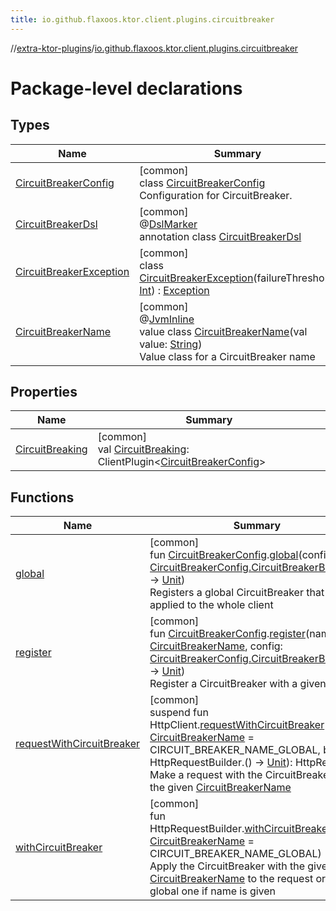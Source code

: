 ```yaml
---
title: io.github.flaxoos.ktor.client.plugins.circuitbreaker
---
```


//[extra-ktor-plugins](../../index.md)/[io.github.flaxoos.ktor.client.plugins.circuitbreaker](index.md)

# Package-level declarations

## Types

| Name                                                           | Summary                                                                                                                                                                                                                                                                                                        |
|----------------------------------------------------------------|----------------------------------------------------------------------------------------------------------------------------------------------------------------------------------------------------------------------------------------------------------------------------------------------------------------|
| [CircuitBreakerConfig](-circuit-breaker-config/index.md)       | [common]<br>class [CircuitBreakerConfig](-circuit-breaker-config/index.md)<br>Configuration for CircuitBreaker.                                                                                                                                                                                                |
| [CircuitBreakerDsl](-circuit-breaker-dsl/index.md)             | [common]<br>@[DslMarker](https://kotlinlang.org/api/latest/jvm/stdlib/kotlin/-dsl-marker/index.md)<br>annotation class [CircuitBreakerDsl](-circuit-breaker-dsl/index.md)                                                                                                                                      |
| [CircuitBreakerException](-circuit-breaker-exception/index.md) | [common]<br>class [CircuitBreakerException](-circuit-breaker-exception/index.md)(failureThreshold: [Int](https://kotlinlang.org/api/latest/jvm/stdlib/kotlin/-int/index.md)) : [Exception](https://kotlinlang.org/api/latest/jvm/stdlib/kotlin/-exception/index.md)                                            |
| [CircuitBreakerName](-circuit-breaker-name/index.md)           | [common]<br>@[JvmInline](https://kotlinlang.org/api/latest/jvm/stdlib/kotlin.jvm/-jvm-inline/index.md)<br>value class [CircuitBreakerName](-circuit-breaker-name/index.md)(val value: [String](https://kotlinlang.org/api/latest/jvm/stdlib/kotlin/-string/index.md))<br>Value class for a CircuitBreaker name |

## Properties

| Name                                    | Summary                                                                                                                               |
|-----------------------------------------|---------------------------------------------------------------------------------------------------------------------------------------|
| [CircuitBreaking](-circuit-breaking.md) | [common]<br>val [CircuitBreaking](-circuit-breaking.md): ClientPlugin&lt;[CircuitBreakerConfig](-circuit-breaker-config/index.md)&gt; |

## Functions

| Name                                                         | Summary                                                                                                                                                                                                                                                                                                                                                                                                                              |
|--------------------------------------------------------------|--------------------------------------------------------------------------------------------------------------------------------------------------------------------------------------------------------------------------------------------------------------------------------------------------------------------------------------------------------------------------------------------------------------------------------------|
| [global](global.md)                                          | [common]<br>fun [CircuitBreakerConfig](-circuit-breaker-config/index.md).[global](global.md)(config: [CircuitBreakerConfig.CircuitBreakerBuilder](-circuit-breaker-config/-circuit-breaker-builder/index.md).() -&gt; [Unit](https://kotlinlang.org/api/latest/jvm/stdlib/kotlin/-unit/index.md))<br>Registers a global CircuitBreaker that is applied to the whole client                                                           |
| [register](register.md)                                      | [common]<br>fun [CircuitBreakerConfig](-circuit-breaker-config/index.md).[register](register.md)(name: [CircuitBreakerName](-circuit-breaker-name/index.md), config: [CircuitBreakerConfig.CircuitBreakerBuilder](-circuit-breaker-config/-circuit-breaker-builder/index.md).() -&gt; [Unit](https://kotlinlang.org/api/latest/jvm/stdlib/kotlin/-unit/index.md))<br>Register a CircuitBreaker with a given name                     |
| [requestWithCircuitBreaker](request-with-circuit-breaker.md) | [common]<br>suspend fun HttpClient.[requestWithCircuitBreaker](request-with-circuit-breaker.md)(name: [CircuitBreakerName](-circuit-breaker-name/index.md) = CIRCUIT_BREAKER_NAME_GLOBAL, block: HttpRequestBuilder.() -&gt; [Unit](https://kotlinlang.org/api/latest/jvm/stdlib/kotlin/-unit/index.md)): HttpResponse<br>Make a request with the CircuitBreaker with the given [CircuitBreakerName](-circuit-breaker-name/index.md) |
| [withCircuitBreaker](with-circuit-breaker.md)                | [common]<br>fun HttpRequestBuilder.[withCircuitBreaker](with-circuit-breaker.md)(name: [CircuitBreakerName](-circuit-breaker-name/index.md) = CIRCUIT_BREAKER_NAME_GLOBAL)<br>Apply the CircuitBreaker with the given [CircuitBreakerName](-circuit-breaker-name/index.md) to the request or the global one if name is given                                                                                                         |

